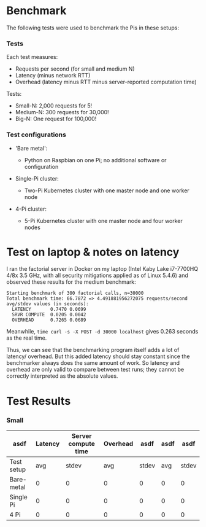 # Benchmark

The following tests were used to benchmark the Pis in these setups:

### Tests

Each test measures:

* Requests per second (for small and medium N)
* Latency (minus network RTT)
* Overhead (latency minus RTT minus server-reported computation time)

Tests:

* Small-N: 2,000 requests for 5!
* Medium-N: 300 requests for 30,000!
* Big-N: One request for 100,000!

### Test configurations

* 'Bare metal':
    * Python on Raspbian on one Pi; no additional software or configuration

* Single-Pi cluster:
    * Two-Pi Kubernetes cluster with one master node and one worker node

* 4-Pi cluster:
    * 5-Pi Kubernetes cluster with one master node and four worker nodes

# Test on laptop & notes on latency

I ran the factorial server in Docker on my laptop (Intel Kaby Lake i7-7700HQ
4/8x 3.5 GHz, with all security mitigations applied as of Linux 5.4.6) and
observed these results for the medium benchmark:

```
Starting benchmark of 300 factorial calls, n=30000
Total benchmark time: 66.7872 => 4.491881956272075 requests/second
avg/stdev values (in seconds):
  LATENCY       0.7470 0.0699
  SRVR COMPUTE  0.0205 0.0042
  OVERHEAD      0.7265 0.0689
```

Meanwhile, `time curl -s -X POST -d 30000 localhost` gives 0.263 seconds as the
real time.

Thus, we can see that the benchmarking program itself adds a lot of latency/
overhead. But this added latency should stay constant since the benchmarker
always does the same amount of work. So latency and overhead are only valid
to compare between test runs; they cannot be correctly interpreted as the
absolute values.

# Test Results

### Small

| asdf       |        Latency        |  Server compute time  |       Overhead        | asdf | asdf | asdf |
|------------|-----------|-----------|-----------|-----------|-----------|-----------|
| Test setup |    avg    |   stdev   |    avg    |   stdev   |    avg    |   stdev   |
| Bare-metal | 0         | 0         | 0         | 0         | 0         | 0         |
| Single Pi  | 0         | 0         | 0         | 0         | 0         | 0         |
| 4 Pi       | 0         | 0         | 0         | 0         | 0         | 0         |
